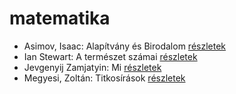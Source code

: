 # matematika

- Asimov, Isaac: Alapítvány és Birodalom [részletek](../_details/Asimov%2C%20Isaac.md#id_1185)
- Ian Stewart: A természet számai [részletek](../_details/Ian%20Stewart.md#id_781)
- Jevgenyij Zamjatyin: Mi [részletek](../_details/Jevgenyij%20Zamjatyin.md#id_607)
- Megyesi, Zoltán: Titkosírások [részletek](../_details/Megyesi%2C%20Zolt%C3%A1n.md#id_413)